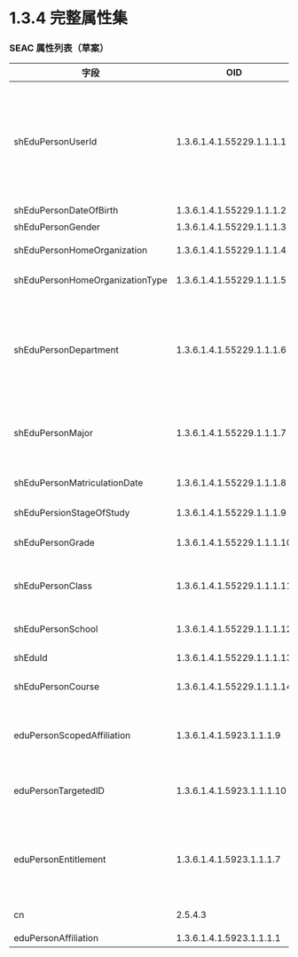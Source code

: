 # 1.3.4 完整属性集

### SEAC 属性列表（草案）

|字段|OID|说明|来源|
|--|--|--|--|
|shEduPersonUserId|1.3.6.1.4.1.55229.1.1.1.1|用户在子域的标识，通常等于用户名，等效于 V1 的 uid||
|shEduPersonDateOfBirth|1.3.6.1.4.1.55229.1.1.1.2|生日||
|shEduPersonGender|1.3.6.1.4.1.55229.1.1.1.3|性别||
|shEduPersonHomeOrganization|1.3.6.1.4.1.55229.1.1.1.4|子域域名||
|shEduPersonHomeOrganizationType|1.3.6.1.4.1.55229.1.1.1.5|子域类别||
|shEduPersonDepartment|1.3.6.1.4.1.55229.1.1.1.6|对于高校学生，院系。对于高校教职工，部门||
|shEduPersonMajor|1.3.6.1.4.1.55229.1.1.1.7|对于高校学生，专业||
|shEduPersonMatriculationDate|1.3.6.1.4.1.55229.1.1.1.8|入学日期，到年||
|shEduPersionStageOfStudy|1.3.6.1.4.1.55229.1.1.1.9|学段||
|shEduPersonGrade|1.3.6.1.4.1.55229.1.1.1.10|对普教，年级||
|shEduPersonClass|1.3.6.1.4.1.55229.1.1.1.11|对普教，班级||
|shEduPersonSchool|1.3.6.1.4.1.55229.1.1.1.12|对普教，学校||
|shEduId|1.3.6.1.4.1.55229.1.1.1.13|eduID||
|shEduPersonCourse|1.3.6.1.4.1.55229.1.1.1.14|对普教，任教学科||
|eduPersonScopedAffiliation|1.3.6.1.4.1.5923.1.1.1.9|用户身份+scope 后缀|[eduPerson](https://wiki.refeds.org/display/STAN/eduPerson)|	
|eduPersonTargetedID|1.3.6.1.4.1.5923.1.1.1.10|hash 脱敏的用户唯一标识|[eduPerson](https://wiki.refeds.org/display/STAN/eduPerson)|
|eduPersonEntitlement|1.3.6.1.4.1.5923.1.1.1.7|标识用户访问特定资源的权限的URI|[eduPerson](https://wiki.refeds.org/display/STAN/eduPerson)|
cn|2.5.4.3|用户姓名|[eduPerson](https://wiki.refeds.org/display/STAN/eduPerson)，[RFC4519](https://tools.ietf.org/html/rfc4519)|
|eduPersonAffiliation|1.3.6.1.4.1.5923.1.1.1.1|身份|[eduPerson](https://wiki.refeds.org/display/STAN/eduPerson)|	